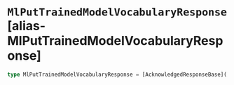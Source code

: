# `MlPutTrainedModelVocabularyResponse` [alias-MlPutTrainedModelVocabularyResponse]
```typescript
type MlPutTrainedModelVocabularyResponse = [AcknowledgedResponseBase](./AcknowledgedResponseBase.md);
```
